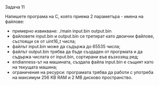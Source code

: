 Задача 11

Напишете програма на С, която приема 2 параметъра - имена на файлове:
- примерно извикване: ./main input.bin output.bin
- файловете input.bin и output.bin се третират като двоични файлове, състоящи се от uint16_t числа;
- файлът input.bin може да съдържа до 65535 числа;
- файлът output.bin трябва да бъде създаден от прогрмата и да съдържа числата от input.bin, сортирани във възхозящ ред;
- endianness-ът на машината, създала файла input.bin е същият като на текущата машина;
- ограничения на ресурси: програмата трябва да работи с употреба на максимум 256 KB RAM и 2 MB дисково пространство.
